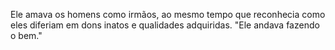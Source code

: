 ﻿Ele amava os homens como irmãos, ao mesmo tempo que reconhecia como eles diferiam em dons inatos e qualidades adquiridas. "Ele andava fazendo o bem."
